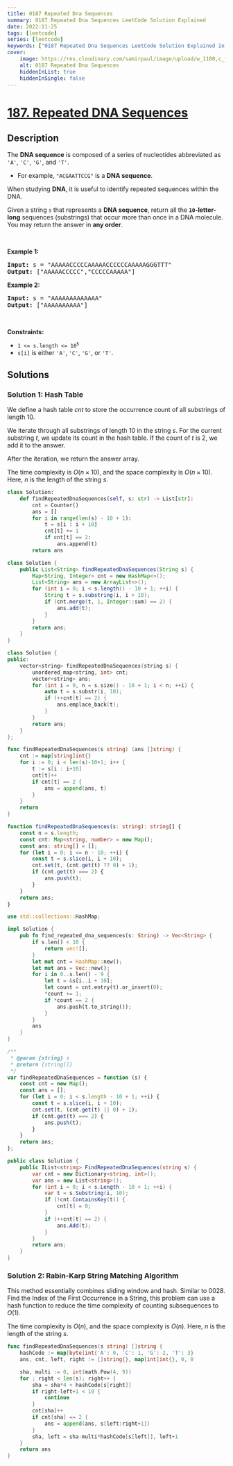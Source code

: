 ```yaml
---
title: 0187 Repeated Dna Sequences
summary: 0187 Repeated Dna Sequences LeetCode Solution Explained
date: 2022-11-25
tags: [leetcode]
series: [leetcode]
keywords: ["0187 Repeated Dna Sequences LeetCode Solution Explained in all languages", "0187 Repeated Dna Sequences", "LeetCode", "leetcode solution in Python3 C++ Java Go PHP Ruby Swift TypeScript Rust C# JavaScript C", "GeeksforGeeks", "InterviewBit", "Coding Ninjas", "HackerRank", "HackerEarth", "CodeChef", "TopCoder", "AlgoExpert", "freeCodeCamp", "Codeforces", "GitHub", "AtCoder", "Samir Paul"]
cover:
    image: https://res.cloudinary.com/samirpaul/image/upload/w_1100,c_fit,co_rgb:FFFFFF,l_text:Arial_75_bold:0187 Repeated Dna Sequences - Solution Explained/problem-solving.webp
    alt: 0187 Repeated Dna Sequences
    hiddenInList: true
    hiddenInSingle: false
---
```



# [187. Repeated DNA Sequences](https://leetcode.com/problems/repeated-dna-sequences)


## Description

<p>The <strong>DNA sequence</strong> is composed of a series of nucleotides abbreviated as <code>&#39;A&#39;</code>, <code>&#39;C&#39;</code>, <code>&#39;G&#39;</code>, and <code>&#39;T&#39;</code>.</p>

<ul>
	<li>For example, <code>&quot;ACGAATTCCG&quot;</code> is a <strong>DNA sequence</strong>.</li>
</ul>

<p>When studying <strong>DNA</strong>, it is useful to identify repeated sequences within the DNA.</p>

<p>Given a string <code>s</code> that represents a <strong>DNA sequence</strong>, return all the <strong><code>10</code>-letter-long</strong> sequences (substrings) that occur more than once in a DNA molecule. You may return the answer in <strong>any order</strong>.</p>

<p>&nbsp;</p>
<p><strong class="example">Example 1:</strong></p>
<pre><strong>Input:</strong> s = "AAAAACCCCCAAAAACCCCCCAAAAAGGGTTT"
<strong>Output:</strong> ["AAAAACCCCC","CCCCCAAAAA"]
</pre><p><strong class="example">Example 2:</strong></p>
<pre><strong>Input:</strong> s = "AAAAAAAAAAAAA"
<strong>Output:</strong> ["AAAAAAAAAA"]
</pre>
<p>&nbsp;</p>
<p><strong>Constraints:</strong></p>

<ul>
	<li><code>1 &lt;= s.length &lt;= 10<sup>5</sup></code></li>
	<li><code>s[i]</code> is either <code>&#39;A&#39;</code>, <code>&#39;C&#39;</code>, <code>&#39;G&#39;</code>, or <code>&#39;T&#39;</code>.</li>
</ul>

## Solutions

### Solution 1: Hash Table

We define a hash table $cnt$ to store the occurrence count of all substrings of length $10$.

We iterate through all substrings of length $10$ in the string $s$. For the current substring $t$, we update its count in the hash table. If the count of $t$ is $2$, we add it to the answer.

After the iteration, we return the answer array.

The time complexity is $O(n \times 10)$, and the space complexity is $O(n \times 10)$. Here, $n$ is the length of the string $s$.

<!-- tabs:start -->

```python
class Solution:
    def findRepeatedDnaSequences(self, s: str) -> List[str]:
        cnt = Counter()
        ans = []
        for i in range(len(s) - 10 + 1):
            t = s[i : i + 10]
            cnt[t] += 1
            if cnt[t] == 2:
                ans.append(t)
        return ans
```

```java
class Solution {
    public List<String> findRepeatedDnaSequences(String s) {
        Map<String, Integer> cnt = new HashMap<>();
        List<String> ans = new ArrayList<>();
        for (int i = 0; i < s.length() - 10 + 1; ++i) {
            String t = s.substring(i, i + 10);
            if (cnt.merge(t, 1, Integer::sum) == 2) {
                ans.add(t);
            }
        }
        return ans;
    }
}
```

```cpp
class Solution {
public:
    vector<string> findRepeatedDnaSequences(string s) {
        unordered_map<string, int> cnt;
        vector<string> ans;
        for (int i = 0, n = s.size() - 10 + 1; i < n; ++i) {
            auto t = s.substr(i, 10);
            if (++cnt[t] == 2) {
                ans.emplace_back(t);
            }
        }
        return ans;
    }
};
```

```go
func findRepeatedDnaSequences(s string) (ans []string) {
	cnt := map[string]int{}
	for i := 0; i < len(s)-10+1; i++ {
		t := s[i : i+10]
		cnt[t]++
		if cnt[t] == 2 {
			ans = append(ans, t)
		}
	}
	return
}
```

```ts
function findRepeatedDnaSequences(s: string): string[] {
    const n = s.length;
    const cnt: Map<string, number> = new Map();
    const ans: string[] = [];
    for (let i = 0; i <= n - 10; ++i) {
        const t = s.slice(i, i + 10);
        cnt.set(t, (cnt.get(t) ?? 0) + 1);
        if (cnt.get(t) === 2) {
            ans.push(t);
        }
    }
    return ans;
}
```

```rust
use std::collections::HashMap;

impl Solution {
    pub fn find_repeated_dna_sequences(s: String) -> Vec<String> {
        if s.len() < 10 {
            return vec![];
        }
        let mut cnt = HashMap::new();
        let mut ans = Vec::new();
        for i in 0..s.len() - 9 {
            let t = &s[i..i + 10];
            let count = cnt.entry(t).or_insert(0);
            *count += 1;
            if *count == 2 {
                ans.push(t.to_string());
            }
        }
        ans
    }
}
```

```js
/**
 * @param {string} s
 * @return {string[]}
 */
var findRepeatedDnaSequences = function (s) {
    const cnt = new Map();
    const ans = [];
    for (let i = 0; i < s.length - 10 + 1; ++i) {
        const t = s.slice(i, i + 10);
        cnt.set(t, (cnt.get(t) || 0) + 1);
        if (cnt.get(t) === 2) {
            ans.push(t);
        }
    }
    return ans;
};
```

```cs
public class Solution {
    public IList<string> FindRepeatedDnaSequences(string s) {
        var cnt = new Dictionary<string, int>();
        var ans = new List<string>();
        for (int i = 0; i < s.Length - 10 + 1; ++i) {
            var t = s.Substring(i, 10);
            if (!cnt.ContainsKey(t)) {
                cnt[t] = 0;
            }
            if (++cnt[t] == 2) {
                ans.Add(t);
            }
        }
        return ans;
    }
}
```

<!-- tabs:end -->

### Solution 2: Rabin-Karp String Matching Algorithm

This method essentially combines sliding window and hash. Similar to 0028. Find the Index of the First Occurrence in a String, this problem can use a hash function to reduce the time complexity of counting subsequences to $O(1)$.

The time complexity is $O(n)$, and the space complexity is $O(n)$. Here, $n$ is the length of the string $s$.

<!-- tabs:start -->

```go
func findRepeatedDnaSequences(s string) []string {
	hashCode := map[byte]int{'A': 0, 'C': 1, 'G': 2, 'T': 3}
	ans, cnt, left, right := []string{}, map[int]int{}, 0, 0

	sha, multi := 0, int(math.Pow(4, 9))
	for ; right < len(s); right++ {
		sha = sha*4 + hashCode[s[right]]
		if right-left+1 < 10 {
			continue
		}
		cnt[sha]++
		if cnt[sha] == 2 {
			ans = append(ans, s[left:right+1])
		}
		sha, left = sha-multi*hashCode[s[left]], left+1
	}
	return ans
}
```

<!-- tabs:end -->

<!-- end -->
